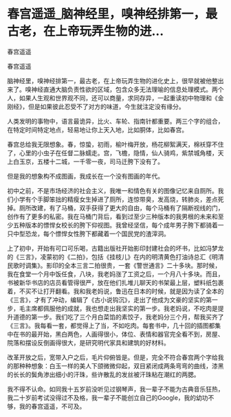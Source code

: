 # 春宫遥遥_脑神经里，嗅神经排第一，最古老，在上帝玩弄生物的进...

春宫遥遥

春宫遥遥

脑神经里，嗅神经排第一，最古老，在上帝玩弄生物的进化史上，很早就被他整出来了。嗅神经直通大脑负责性欲的区域，包含众多无法理喻的信息处理模式。两个人，如果人生观和世界观不同，还可以商量，求同存异，一起重读初中物理和《金刚经》，但是如果彼此忍受不了对方的味道，今生就注定没有缘分。

人类发明的事物中，语言最诡异，比火、车轮、指南针都重要。两三个字的组合，在特定时间特定地点，轻易地让你上天入地，比如胴体，比如春宫。

春宫总给我无限想象。春，惊蛰，初雨，榆叶梅开放，杨花柳絮满天，棉袄穿不住了，心里的小虫子在任督二脉蠕走。宫，飞檐，隐情，仙人骑鸡，紫禁城角楼，天上白玉京，五楼十二城，一千零一夜，司马迁胯下没有了。

但是我的想象构不成图画，我成长在一个没有图画的年代。

初中之前，不是市场经济的社会主义，我唯一和情色有关的图像记忆来自厕所。我们小学有个手脚笨拙的精瘦女生掉进了厕所，连惊带臭，发高烧，转肺炎，差点死掉。厕所改建，有了马桶，双手获得了更大的自由，每个马桶有了隔断视线的门，创作有了更多的私密。我在马桶门背后，看到过至少三种版本的我男根的未来和至少五种版本的慓悍女校长的胯下仰视图。我曾经坚信，每个成年男子胯下都骑着一只中型恐龙，每个慓悍女性胯下都藏着一个国民党的渣滓洞。

上了初中，开始有可口可乐喝，古籍出版社开始影印封建社会的坏书，比如冯梦龙的《三言》，凌蒙初的《二拍》，包括《挂枝儿》在内的明清黄色打油诗总汇《明清民歌时调集》。影印的全本三言二拍很贵，一套《警世通言》二十多块。那时候，我在食堂一个月中饭任食，八块，我老妈涨了工资之后，一个月八十多块。而且，书被新华书店的店员看管得很严，放在他们扎堆儿聊天的书架最上层，塑料纸包裹着，不买不让打开翻看。我和我老妈说，鲁迅在日本的时候，就是因为读了全本的《三言》，才有了冲动，编辑了《古小说钩沉》，走出了他成为文豪的坚实的第一步，毛主席都佩服他的成就，我也想走出我坚实的第一步。我老妈说，不吃肉是提升道德的第一步。我们吃了三个月白菜馅的素饺子，我老妈分三个月，帮我买齐了《三言》。我每看一套，都觉得上了当，不如吃肉。每套书中，几十回的插图都集中在书的最开始，黑白两色，人画得很小，体位、表情和器官完全看不到，房屋、院落和摆设反倒画得很大，是研究明代家具和建筑的好材料。

改革开放之后，宽带入户之后，毛片仰俯皆是。但是，完全不符合春宫两个字给我的那种种想象：白玉一样的美人下颌微微仰起，双目紧闭成两条弯弯的曲线，漆黑的长长的鬓角渗出细小的汗珠，些许散乱的发丝被汗珠粘在潮红的两腮。

我不得不认命。如同我十五岁前没听见过钢琴声，我一辈子不能为古典音乐狂热，我二十岁前考试没得过不及格，我一辈子不能创立自己的Google，我的幼功不够，我的春宫遥遥，不可及。